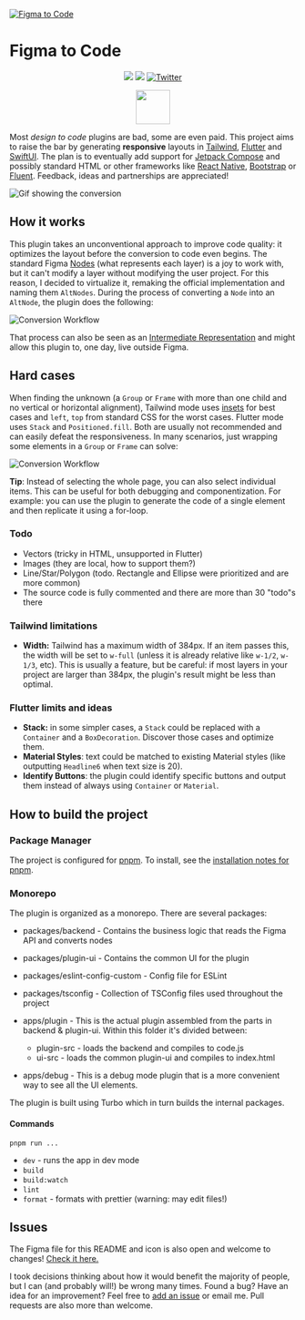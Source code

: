 <!-- <p align="center"><img src="assets/icon_256.png" alt="Figma to Code" height="128px"></p> -->

[![Figma to Code](assets/git_preview.png)](https://www.figma.com/community/plugin/842128343887142055)

# Figma to Code

<p align="center">
<a href="https://github.com/bernaferrari/FigmaToCode/actions/"><img src="https://github.com/bernaferrari/FigmaToCode/workflows/CI/badge.svg"/></a>
<a href="https://codecov.io/gh/bernaferrari/FigmaToCode"><img src="https://codecov.io/gh/bernaferrari/FigmaToCode/branch/master/graph/badge.svg" /></a>
<a href="http://twitter.com/bernaferrari">
<img src="https://img.shields.io/badge/Twitter-@bernaferrari-brightgreen.svg?style=flat" alt="Twitter"/></a>
</p><p align="center">
<a href="https://www.figma.com/community/plugin/842128343887142055"><img src="assets/badge.png" height="60"/></a>
</p>

Most _design to code_ plugins are bad, some are even paid. This project aims to raise the bar by generating **responsive** layouts in [Tailwind](https://tailwindcss.com/), [Flutter](https://flutter.github.io/) and [SwiftUI](https://developer.apple.com/xcode/swiftui/). The plan is to eventually add support for [Jetpack Compose](https://developer.android.com/jetpack/compose) and possibly standard HTML or other frameworks like [React Native](https://reactnative.dev/), [Bootstrap](https://getbootstrap.com/) or [Fluent](https://www.microsoft.com/design/fluent/). Feedback, ideas and partnerships are appreciated!

![Gif showing the conversion](assets/lossy_gif.gif)

## How it works

This plugin takes an unconventional approach to improve code quality: it optimizes the layout before the conversion to code even begins. The standard Figma [Nodes](https://www.figma.com/plugin-docs/api/nodes/) (what represents each layer) is a joy to work with, but it can't modify a layer without modifying the user project. For this reason, I decided to virtualize it, remaking the official implementation and naming them `AltNodes`. During the process of converting a `Node` into an `AltNode`, the plugin does the following:

![Conversion Workflow](assets/workflow.png)

That process can also be seen as an [Intermediate Representation](https://en.wikipedia.org/wiki/Intermediate_representation) and might allow this plugin to, one day, live outside Figma.

## Hard cases

When finding the unknown (a `Group` or `Frame` with more than one child and no vertical or horizontal alignment), Tailwind mode uses [insets](https://tailwindcss.com/docs/top-right-bottom-left/#app) for best cases and `left`, `top` from standard CSS for the worst cases. Flutter mode uses `Stack` and `Positioned.fill`. Both are usually not recommended and can easily defeat the responsiveness. In many scenarios, just wrapping some elements in a `Group` or `Frame` can solve:

![Conversion Workflow](assets/examples.png)

**Tip**: Instead of selecting the whole page, you can also select individual items. This can be useful for both debugging and componentization. For example: you can use the plugin to generate the code of a single element and then replicate it using a for-loop.

### Todo

- Vectors (tricky in HTML, unsupported in Flutter)
- Images (they are local, how to support them?)
- Line/Star/Polygon (todo. Rectangle and Ellipse were prioritized and are more common)
- The source code is fully commented and there are more than 30 "todo"s there

### Tailwind limitations

- **Width:** Tailwind has a maximum width of 384px. If an item passes this, the width will be set to `w-full` (unless it is already relative like `w-1/2`, `w-1/3`, etc). This is usually a feature, but be careful: if most layers in your project are larger than 384px, the plugin's result might be less than optimal.

### Flutter limits and ideas

- **Stack:** in some simpler cases, a `Stack` could be replaced with a `Container` and a `BoxDecoration`. Discover those cases and optimize them.
- **Material Styles**: text could be matched to existing Material styles (like outputting `Headline6` when text size is 20).
- **Identify Buttons**: the plugin could identify specific buttons and output them instead of always using `Container` or `Material`.

## How to build the project

### Package Manager

The project is configured for [pnpm](https://pnpm.io/). To install, see the [installation notes for pnpm](https://pnpm.io/installation).

### Monorepo

The plugin is organized as a monorepo. There are several packages:

- packages/backend - Contains the business logic that reads the Figma API and converts nodes
- packages/plugin-ui - Contains the common UI for the plugin 
- packages/eslint-config-custom - Config file for ESLint
- packages/tsconfig - Collection of TSConfig files used throughout the project

- apps/plugin - This is the actual plugin assembled from the parts in backend & plugin-ui. Within this folder it's divided between: 
  - plugin-src - loads the backend and compiles to code.js
  - ui-src - loads the common plugin-ui and compiles to index.html
- apps/debug - This is a debug mode plugin that is a more convenient way to see all the UI elements.

The plugin is built using Turbo which in turn builds the internal packages.

#### Commands

`pnpm run ...`

- `dev` - runs the app in dev mode
- `build`
- `build:watch`
- `lint`
- `format` - formats with prettier (warning: may edit files!)

## Issues

The Figma file for this README and icon is also open and welcome to changes! [Check it here.](https://www.figma.com/file/8buWpm6Mpq4yK9MhbkcdJB/Figma-to-Code)

I took decisions thinking about how it would benefit the majority of people, but I can (and probably will!) be wrong many times. Found a bug? Have an idea for an improvement? Feel free to [add an issue](../../issues) or email me. Pull requests are also more than welcome.
